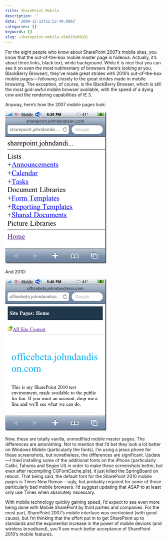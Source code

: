 ```yaml
---
title: SharePoint Mobile
description: ''
date: '2009-12-12T22:52:49.000Z'
categories: []
keywords: []
slug: /sharepoint-mobile-c64933e09881
---
```


For the eight people who know about SharePoint 2007’s mobile sites, you know that the out-of-the-box mobile master page is hideous. Actually, it’s about three links, black text, white background. While it is nice that you can see it on even the most rudimentary of browsers (here’s looking at you, BlackBerry Browser), they’ve made great strides with 2010’s out-of-the-box mobile pages — following closely to the great strides made in mobile browsing. The exception, of course, is the BlackBerry Browser, which is still the most god-awful mobile browser available, with the speed of a dying cow and the rendering capabilities of IE 3.

Anyway, here’s how the 2007 mobile pages look:

![IMG_0085](/img/0_qFdzFDelnwfBAcZh.png)

And 2010:

![IMG_0086](/img/0_qI6IO_2zftixmTQ1.png)

Now, these are totally vanilla, unmodified mobile master pages. The differences are astonishing. Not to mention that I’d bet they look a lot better on Windows Mobile (particularly the fonts). I’m using a jesus phone for these screenshots, but nonetheless, the differences are significant. Update — I tried installing some of the additional fonts on the iPhone (particularly Calibi, Tahoma and Segoe UI) in order to make these screenshots better, but even after recompiling CGFontCache.plist, it just killed the SpringBoard on reboot. That being said, the default font for the SharePoint 2010 mobile pages is Times New Roman — ugly, but probably required for some of those particularly bad mobile browsers. I’d suggest updating that ASAP to at least only use Times when absolutely necessary.

With mobile technology quickly gaining speed, I’d expect to see even more being done with Mobile SharePoint by third parties and companies. For the most part, SharePoint 2007’s mobile interface was overlooked (with good cause), but I’m thinking that the effort put in to get SharePoint up to standards and the exponential increase in the power of mobile devices (and wireless broadband), you’ll see much better acceptance of SharePoint 2010’s mobile features.